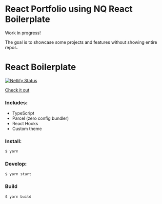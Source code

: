 # React Portfolio using NQ React Boilerplate

Work in progress!

The goal is to showcase some projects and features without showing entire repos.

# React Boilerplate

[![Netlify Status](https://api.netlify.com/api/v1/badges/d422a988-e927-472b-96bb-eb5a0b20d578/deploy-status)](https://app.netlify.com/sites/nq-react-boilerplate/deploys)

[Check it out](https://nq-react-boilerplate.netlify.com/)

### Includes:

- TypeScript
- Parcel (zero config bundler)
- React Hooks
- Custom theme

### Install:

```sh
$ yarn
```

### Develop:

```sh
$ yarn start
```

### Build

```sh
$ yarn build
```
